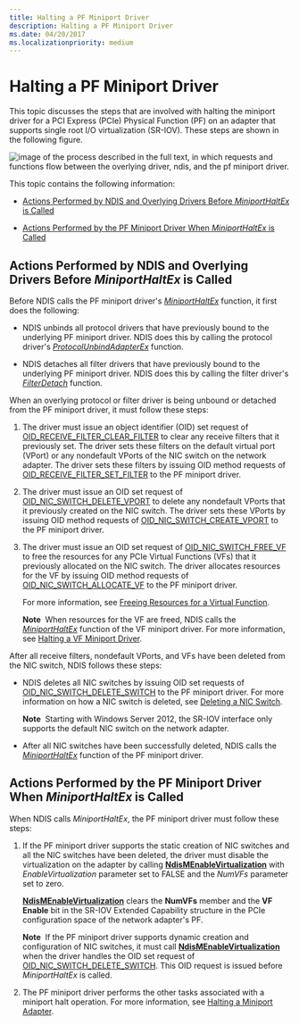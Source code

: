 ```yaml
---
title: Halting a PF Miniport Driver
description: Halting a PF Miniport Driver
ms.date: 04/20/2017
ms.localizationpriority: medium
---
```


# Halting a PF Miniport Driver


This topic discusses the steps that are involved with halting the miniport driver for a PCI Express (PCIe) Physical Function (PF) on an adapter that supports single root I/O virtualization (SR-IOV). These steps are shown in the following figure.

![image of the process described in the full text, in which requests and functions flow between the overlying driver, ndis, and the pf miniport driver.](images/sriov-pf-halt.png)

This topic contains the following information:

-   [Actions Performed by NDIS and Overlying Drivers Before *MiniportHaltEx* is Called](#actions-performed-by-ndis-and-overlying-drivers-before-miniporthaltex-is-called)

-   [Actions Performed by the PF Miniport Driver When *MiniportHaltEx* is Called](#actions-performed-by-the-pf-miniport-driver-when-miniporthaltex-is-called)

## Actions Performed by NDIS and Overlying Drivers Before *MiniportHaltEx* is Called


Before NDIS calls the PF miniport driver's [*MiniportHaltEx*](/windows-hardware/drivers/ddi/ndis/nc-ndis-miniport_halt) function, it first does the following:

-   NDIS unbinds all protocol drivers that have previously bound to the underlying PF miniport driver. NDIS does this by calling the protocol driver's [*ProtocolUnbindAdapterEx*](/windows-hardware/drivers/ddi/ndis/nc-ndis-protocol_unbind_adapter_ex) function.

-   NDIS detaches all filter drivers that have previously bound to the underlying PF miniport driver. NDIS does this by calling the filter driver's [*FilterDetach*](/windows-hardware/drivers/ddi/ndis/nc-ndis-filter_detach) function.

When an overlying protocol or filter driver is being unbound or detached from the PF miniport driver, it must follow these steps:

1.  The driver must issue an object identifier (OID) set request of [OID\_RECEIVE\_FILTER\_CLEAR\_FILTER](./oid-receive-filter-clear-filter.md) to clear any receive filters that it previously set. The driver sets these filters on the default virtual port (VPort) or any nondefault VPorts of the NIC switch on the network adapter. The driver sets these filters by issuing OID method requests of [OID\_RECEIVE\_FILTER\_SET\_FILTER](./oid-receive-filter-set-filter.md) to the PF miniport driver.

2.  The driver must issue an OID set request of [OID\_NIC\_SWITCH\_DELETE\_VPORT](./oid-nic-switch-delete-vport.md) to delete any nondefault VPorts that it previously created on the NIC switch. The driver sets these VPorts by issuing OID method requests of [OID\_NIC\_SWITCH\_CREATE\_VPORT](./oid-nic-switch-create-vport.md) to the PF miniport driver.

3.  The driver must issue an OID set request of [OID\_NIC\_SWITCH\_FREE\_VF](./oid-nic-switch-free-vf.md) to free the resources for any PCIe Virtual Functions (VFs) that it previously allocated on the NIC switch. The driver allocates resources for the VF by issuing OID method requests of [OID\_NIC\_SWITCH\_ALLOCATE\_VF](./oid-nic-switch-allocate-vf.md) to the PF miniport driver.

    For more information, see [Freeing Resources for a Virtual Function](freeing-resources-for-a-virtual-function.md).

    **Note**  When resources for the VF are freed, NDIS calls the [*MiniportHaltEx*](/windows-hardware/drivers/ddi/ndis/nc-ndis-miniport_halt) function of the VF miniport driver. For more information, see [Halting a VF Miniport Driver](halting-a-vf-miniport-driver.md).

     

After all receive filters, nondefault VPorts, and VFs have been deleted from the NIC switch, NDIS follows these steps:

-   NDIS deletes all NIC switches by issuing OID set requests of [OID\_NIC\_SWITCH\_DELETE\_SWITCH](./oid-nic-switch-delete-switch.md) to the PF miniport driver. For more information on how a NIC switch is deleted, see [Deleting a NIC Switch](deleting-a-nic-switch.md).

    **Note**  Starting with Windows Server 2012, the SR-IOV interface only supports the default NIC switch on the network adapter.

     

-   After all NIC switches have been successfully deleted, NDIS calls the [*MiniportHaltEx*](/windows-hardware/drivers/ddi/ndis/nc-ndis-miniport_halt) function of the PF miniport driver.

## Actions Performed by the PF Miniport Driver When *MiniportHaltEx* is Called


When NDIS calls *MiniportHaltEx*, the PF miniport driver must follow these steps:

1.  If the PF miniport driver supports the static creation of NIC switches and all the NIC switches have been deleted, the driver must disable the virtualization on the adapter by calling [**NdisMEnableVirtualization**](/windows-hardware/drivers/ddi/ndis/nf-ndis-ndismenablevirtualization) with *EnableVirtualization* parameter set to FALSE and the *NumVFs* parameter set to zero.

    [**NdisMEnableVirtualization**](/windows-hardware/drivers/ddi/ndis/nf-ndis-ndismenablevirtualization) clears the **NumVFs** member and the **VF Enable** bit in the SR-IOV Extended Capability structure in the PCIe configuration space of the network adapter's PF.

    **Note**  If the PF miniport driver supports dynamic creation and configuration of NIC switches, it must call [**NdisMEnableVirtualization**](/windows-hardware/drivers/ddi/ndis/nf-ndis-ndismenablevirtualization) when the driver handles the OID set request of [OID\_NIC\_SWITCH\_DELETE\_SWITCH](./oid-nic-switch-delete-switch.md). This OID request is issued before *MiniportHaltEx* is called.

     

2.  The PF miniport driver performs the other tasks associated with a miniport halt operation. For more information, see [Halting a Miniport Adapter](halting-a-miniport-adapter.md).

 

